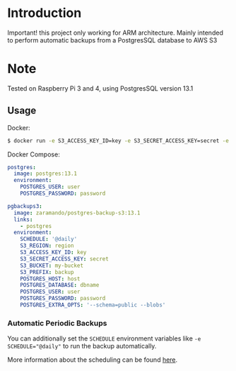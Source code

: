 # Introduction
Important! this project only working for ARM architecture.
Mainly intended to perform automatic backups from a PostgresSQL database to AWS S3

# Note
Tested on Raspberry Pi 3 and 4, using PostgresSQL version 13.1

## Usage

Docker:
```sh
$ docker run -e S3_ACCESS_KEY_ID=key -e S3_SECRET_ACCESS_KEY=secret -e S3_BUCKET=my-bucket -e S3_PREFIX=backup -e POSTGRES_DATABASE=dbname -e POSTGRES_USER=user -e POSTGRES_PASSWORD=password -e POSTGRES_HOST=localhost zaramando/postgres-backup-s3:13.1
```

Docker Compose:
```yaml
postgres:
  image: postgres:13.1
  environment:
    POSTGRES_USER: user
    POSTGRES_PASSWORD: password

pgbackups3:
  image: zaramando/postgres-backup-s3:13.1
  links:
    - postgres
  environment:
    SCHEDULE: '@daily'
    S3_REGION: region
    S3_ACCESS_KEY_ID: key
    S3_SECRET_ACCESS_KEY: secret
    S3_BUCKET: my-bucket
    S3_PREFIX: backup
    POSTGRES_HOST: host
    POSTGRES_DATABASE: dbname
    POSTGRES_USER: user
    POSTGRES_PASSWORD: password
    POSTGRES_EXTRA_OPTS: '--schema=public --blobs'
```

### Automatic Periodic Backups

You can additionally set the `SCHEDULE` environment variables like `-e SCHEDULE="@daily"` to run the backup automatically.

More information about the scheduling can be found [here](http://godoc.org/github.com/robfig/cron#hdr-Predefined_schedules).

